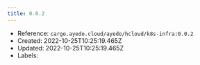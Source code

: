 ```yaml
---
title: 0.0.2
---
```



- Reference: `cargo.ayedo.cloud/ayedo/hcloud/k8s-infra:0.0.2`
- Created: 2022-10-25T10:25:19.465Z
- Updated: 2022-10-25T10:25:19.465Z
- Labels:



